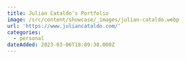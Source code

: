 ```yaml
---
title: Julian Cataldo's Portfolio
image: /src/content/showcase/_images/julian-cataldo.webp
url: 'https://www.juliancataldo.com/'
categories:
  - personal
dateAdded: 2023-03-06T18:09:38.000Z
---
```


